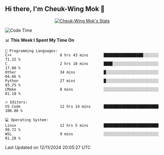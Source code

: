 ## Hi there, I'm Cheuk-Wing Mok 👋

<!--
**mozro0327/mozro0327** is a ✨ _special_ ✨ repository because its `README.md` (this file) appears on your GitHub profile.

Here are some ideas to get you started:

- 🔭 I’m currently working on ...
- 🌱 I’m currently learning ...
- 👯 I’m looking to collaborate on ...
- 🤔 I’m looking for help with ...
- 💬 Ask me about ...
- 📫 How to reach me: ...
- 😄 Pronouns: ...
- ⚡ Fun fact: ...
-->

<p align="center">
  <a href="https://github.com/mozro0327" class="rich-diff-level-one">
    <img src="https://github-readme-stats.vercel.app/api?username=mozro0327&title_color=333&text_color=777" alt="Cheuk-Wing Mok's Stats" >
    <!-- &hide=issues
    <img src="https://github-readme-stats.vercel.app/api?username=mozro0327&hide=issues&title_color=333&text_color=777" alt="Cheuk-Wing Mok's Stats" >
    -->
  </a>
</p>

<!--START_SECTION:waka-->
![Code Time](http://img.shields.io/badge/Code%20Time-3%2C021%20hrs%202%20mins-blue)

📊 **This Week I Spent My Time On** 

```text
💬 Programming Languages: 
C++                      8 hrs 43 mins       ██████████████████░░░░░░░   71.32 % 
C                        2 hrs 10 mins       ████░░░░░░░░░░░░░░░░░░░░░   17.80 % 
Other                    34 mins             █░░░░░░░░░░░░░░░░░░░░░░░░   04.66 % 
Python                   27 mins             █░░░░░░░░░░░░░░░░░░░░░░░░   03.75 % 
CMake                    8 mins              ░░░░░░░░░░░░░░░░░░░░░░░░░   01.18 % 

🔥 Editors: 
VS Code                  12 hrs 14 mins      █████████████████████████   100.00 % 

💻 Operating System: 
Linux                    12 hrs 5 mins       █████████████████████████   98.72 % 
WSL                      9 mins              ░░░░░░░░░░░░░░░░░░░░░░░░░   01.28 % 
```


 Last Updated on 12/11/2024 20:05:27 UTC
<!--END_SECTION:waka-->
